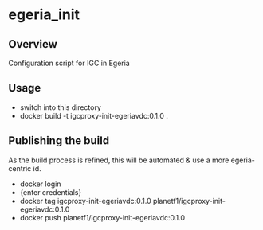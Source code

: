 <!-- SPDX-License-Identifier: CC-BY-4.0 -->
<!-- Copyright Contributors to the Egeria project. -->

# egeria_init

## Overview

Configuration script for IGC  in Egeria

## Usage

 - switch into this directory
 - docker build -t igcproxy-init-egeriavdc:0.1.0 .

## Publishing the build

As the build process is refined, this will be automated & use a more
egeria-centric id.

 - docker login
 - {enter credentials}
 - docker tag igcproxy-init-egeriavdc:0.1.0 planetf1/igcproxy-init-egeriavdc:0.1.0
 - docker push planetf1/igcproxy-init-egeriavdc:0.1.0


